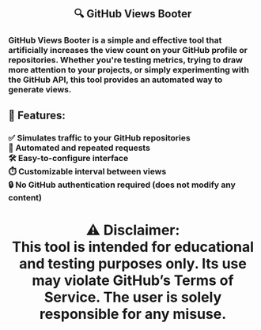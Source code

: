 <h2 align="center">🔍 GitHub Views Booter</h2>

###

<h3 align="left">GitHub Views Booter is a simple and effective tool that artificially increases the view count on your GitHub profile or repositories. Whether you're testing metrics, trying to draw more attention to your projects, or simply experimenting with the GitHub API, this tool provides an automated way to generate views.</h3>

###

<h2 align="left">🚀 Features:</h2>

###

<h3 align="left">✅ Simulates traffic to your GitHub repositories<br>🔁 Automated and repeated requests<br>🛠️ Easy-to-configure interface<br>⏱️ Customizable interval between views<br>🔒 No GitHub authentication required (does not modify any content)</h3>

###

<h1 align="center">⚠️ Disclaimer:<br>This tool is intended for educational and testing purposes only. Its use may violate GitHub’s Terms of Service. The user is solely responsible for any misuse.</h1>

###
